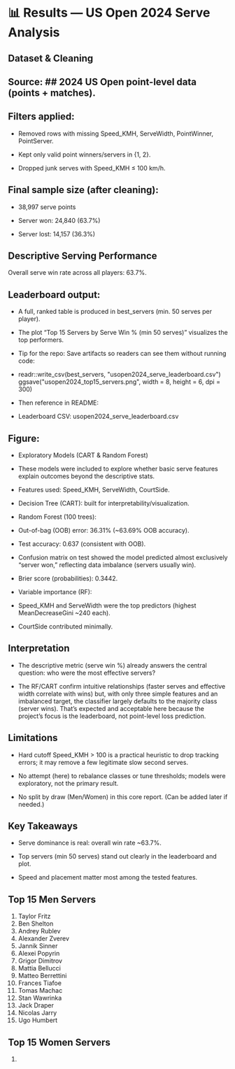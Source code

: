 # 📊 Results — US Open 2024 Serve Analysis

## Dataset & Cleaning

## Source: ##  2024 US Open point-level data (points + matches).

## Filters applied: ## 

- Removed rows with missing Speed_KMH, ServeWidth, PointWinner, PointServer.

- Kept only valid point winners/servers in {1, 2}.

- Dropped junk serves with Speed_KMH ≤ 100 km/h.

## Final sample size (after cleaning): ##

- 38,997 serve points

- Server won: 24,840 (63.7%)

- Server lost: 14,157 (36.3%)

## Descriptive Serving Performance

Overall serve win rate across all players: 63.7%.

## Leaderboard output: ##

- A full, ranked table is produced in best_servers (min. 50 serves per player).

- The plot “Top 15 Servers by Serve Win % (min 50 serves)” visualizes the top performers.

- Tip for the repo: Save artifacts so readers can see them without running code:

- readr::write_csv(best_servers, "usopen2024_serve_leaderboard.csv")
ggsave("usopen2024_top15_servers.png", width = 8, height = 6, dpi = 300)


- Then reference in README:

- Leaderboard CSV: usopen2024_serve_leaderboard.csv

## Figure: ## 

- Exploratory Models (CART & Random Forest)

- These models were included to explore whether basic serve features explain outcomes beyond the descriptive stats.

- Features used: Speed_KMH, ServeWidth, CourtSide.

- Decision Tree (CART): built for interpretability/visualization.

- Random Forest (100 trees):

- Out-of-bag (OOB) error: 36.31% (~63.69% OOB accuracy).

- Test accuracy: 0.637 (consistent with OOB).

- Confusion matrix on test showed the model predicted almost exclusively “server won,” reflecting data imbalance (servers usually win).

- Brier score (probabilities): 0.3442.

- Variable importance (RF):

- Speed_KMH and ServeWidth were the top predictors (highest MeanDecreaseGini ~240 each).

- CourtSide contributed minimally.

## Interpretation ##

- The descriptive metric (serve win %) already answers the central question: who were the most effective servers?

- The RF/CART confirm intuitive relationships (faster serves and effective width correlate with wins) but, with only three simple features and an imbalanced target, the classifier largely defaults to the majority class (server wins). That’s expected and acceptable here because the project’s focus is the leaderboard, not point-level loss prediction.

## Limitations ##

- Hard cutoff Speed_KMH > 100 is a practical heuristic to drop tracking errors; it may remove a few legitimate slow second serves.

- No attempt (here) to rebalance classes or tune thresholds; models were exploratory, not the primary result.

- No split by draw (Men/Women) in this core report. (Can be added later if needed.)

## Key Takeaways ##

- Serve dominance is real: overall win rate ~63.7%.

- Top servers (min 50 serves) stand out clearly in the leaderboard and plot.

- Speed and placement matter most among the tested features.

## Top 15 Men Servers ##
1. Taylor Fritz
2. Ben Shelton                                                   
3. Andrey Rublev
4. Alexander Zverev
5. Jannik Sinner
6. Alexei Popyrin
7. Grigor Dimitrov
8. Mattia Bellucci
9. Matteo Berrettini
10. Frances Tiafoe
11. Tomas Machac
12. Stan Wawrinka
13. Jack Draper
14. Nicolas Jarry
15. Ugo Humbert

## Top 15 Women Servers ##
1.                                                     
